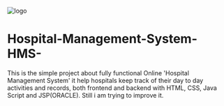 ![logo](https://github.com/jyotishman08/Hospital-Management-System-HMS-/blob/main/HMS/ScreenShots/fornt.png)
# Hospital-Management-System-HMS-
This is the simple project about fully functional Online 'Hospital Management System' it help hospitals keep track of their day to day activities and records, both frontend and backend with HTML, CSS, Java Script and JSP(ORACLE). Still i am trying to improve it.

